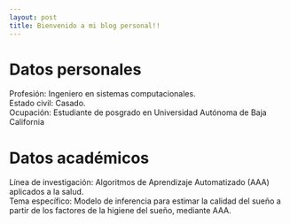 ```yaml
---
layout: post
title: Bienvenido a mi blog personal!!
---
```



# Datos personales

Profesión: Ingeniero en sistemas computacionales.  
Estado civil: Casado.  
Ocupación: Estudiante de posgrado en Universidad Autónoma de Baja California

# Datos académicos
Línea de investigación: Algoritmos de Aprendizaje Automatizado (AAA) aplicados a la salud.  
Tema específico: Modelo de inferencia para estimar la calidad del sueño a partir de los factores de la higiene del sueño, mediante AAA.

